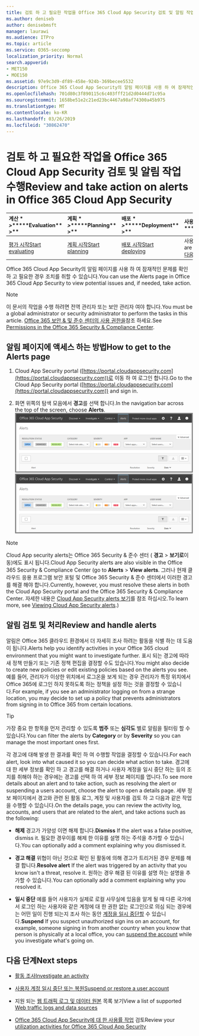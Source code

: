 ```yaml
---
title: 검토 하 고 필요한 작업을 Office 365 Cloud App Security 검토 및 알림 작업 수행
ms.author: deniseb
author: denisebmsft
manager: laurawi
ms.audience: ITPro
ms.topic: article
ms.service: O365-seccomp
localization_priority: Normal
search.appverid:
- MET150
- MOE150
ms.assetid: 97e9c3d9-df89-458e-924b-369becee5532
description: Office 365 Cloud App Security의 알림 페이지를 사용 하 여 잠재적인 문제를 확인 하 고 조치를 취할 수 있습니다. 알림을 해제 하거나 확인 하 고 필요한 경우 사용자 계정을 일시 중단할 수 있습니다.
ms.openlocfilehash: 701d80c3f890115c6c403fff21d2d0444d71c95a
ms.sourcegitcommit: 1658be51e2c21ed23bc4467a98af74300a45b975
ms.translationtype: MT
ms.contentlocale: ko-KR
ms.lasthandoff: 03/26/2019
ms.locfileid: "30862470"
---
```

# <a name="review-and-take-action-on-alerts-in-office-365-cloud-app-security"></a><span data-ttu-id="8380c-104">검토 하 고 필요한 작업을 Office 365 Cloud App Security 검토 및 알림 작업 수행</span><span class="sxs-lookup"><span data-stu-id="8380c-104">Review and take action on alerts in Office 365 Cloud App Security</span></span>
  
|<span data-ttu-id="8380c-105">계산 \* *\>*\*</span><span class="sxs-lookup"><span data-stu-id="8380c-105">\*\*\*\*Evaluation\*\* \>\*\*</span></span>|<span data-ttu-id="8380c-106">계획 \* *\>*\*</span><span class="sxs-lookup"><span data-stu-id="8380c-106">\*\*\*\*Planning\*\* \>\*\*</span></span>|<span data-ttu-id="8380c-107">배포 \* *\>*\*</span><span class="sxs-lookup"><span data-stu-id="8380c-107">\*\*\*\*Deployment\*\* \>\*\*</span></span>|<span data-ttu-id="8380c-108">사용률 \* \* \* \*</span><span class="sxs-lookup"><span data-stu-id="8380c-108">\*\*\*\*Utilization\*\*\*\*</span></span>|
|:-----|:-----|:-----|:-----|
|[<span data-ttu-id="8380c-109">평가 시작</span><span class="sxs-lookup"><span data-stu-id="8380c-109">Start evaluating</span></span>](office-365-cas-overview.md) <br/> |[<span data-ttu-id="8380c-110">계획 시작</span><span class="sxs-lookup"><span data-stu-id="8380c-110">Start planning</span></span>](get-ready-for-office-365-cas.md) <br/> |[<span data-ttu-id="8380c-111">배포 시작</span><span class="sxs-lookup"><span data-stu-id="8380c-111">Start deploying</span></span>](turn-on-office-365-cas.md) <br/> |<span data-ttu-id="8380c-112">사용자가 여기 있어!</span><span class="sxs-lookup"><span data-stu-id="8380c-112">You are here!</span></span>  <br/> [<span data-ttu-id="8380c-113">다음 단계</span><span class="sxs-lookup"><span data-stu-id="8380c-113">Next steps</span></span>](#next-steps) <br/> |
   
<span data-ttu-id="8380c-114">Office 365 Cloud App Security의 알림 페이지를 사용 하 여 잠재적인 문제를 확인 하 고 필요한 경우 조치를 취할 수 있습니다.</span><span class="sxs-lookup"><span data-stu-id="8380c-114">You can use the Alerts page in Office 365 Cloud App Security to view potential issues and, if needed, take action.</span></span>
  
> [!NOTE]
> <span data-ttu-id="8380c-115">이 문서의 작업을 수행 하려면 전역 관리자 또는 보안 관리자 여야 합니다.</span><span class="sxs-lookup"><span data-stu-id="8380c-115">You must be a global administrator or security administrator to perform the tasks in this article.</span></span> <span data-ttu-id="8380c-116">[Office 365 보안 &amp; 및 준수 센터의 사용 권한을](permissions-in-the-security-and-compliance-center.md)참조 하세요.</span><span class="sxs-lookup"><span data-stu-id="8380c-116">See [Permissions in the Office 365 Security &amp; Compliance Center](permissions-in-the-security-and-compliance-center.md).</span></span> 
  
## <a name="how-to-get-to-the-alerts-page"></a><span data-ttu-id="8380c-117">알림 페이지에 액세스 하는 방법</span><span class="sxs-lookup"><span data-stu-id="8380c-117">How to get to the Alerts page</span></span>

1. <span data-ttu-id="8380c-118">Cloud App Security portal ([https://portal.cloudappsecurity.com](https://portal.cloudappsecurity.com))로 이동 하 여 로그인 합니다.</span><span class="sxs-lookup"><span data-stu-id="8380c-118">Go to the Cloud App Security portal ([https://portal.cloudappsecurity.com](https://portal.cloudappsecurity.com)) and sign in.</span></span>
  
2. <span data-ttu-id="8380c-119">화면 위쪽의 탐색 모음에서 **경고**를 선택 합니다.</span><span class="sxs-lookup"><span data-stu-id="8380c-119">In the navigation bar across the top of the screen, choose **Alerts**.</span></span><br/><span data-ttu-id="8380c-120">![알림 페이지에서 트리거된 알림과 수행한 모든 작업을 확인할 수 있습니다.](media/3b53d4c9-4b13-435d-8547-8c0f9ae6b914.png)</span><span class="sxs-lookup"><span data-stu-id="8380c-120">![On the Alerts page, you can see alerts that were triggered and any actions taken.](media/3b53d4c9-4b13-435d-8547-8c0f9ae6b914.png)</span></span>
 
> [!NOTE]
> <span data-ttu-id="8380c-121">Cloud App security alerts는 Office 365 Security & 준수 센터 ( **경고** > **보기로**이동)에도 표시 됩니다.</span><span class="sxs-lookup"><span data-stu-id="8380c-121">Cloud App Security alerts are also visible in the Office 365 Security & Compliance Center (go to **Alerts** > **View alerts**.</span></span> <span data-ttu-id="8380c-122">그러나 현재 클라우드 응용 프로그램 보안 포털 및 Office 365 Security & 준수 센터에서 이러한 경고를 해결 해야 합니다.</span><span class="sxs-lookup"><span data-stu-id="8380c-122">Currently, however, you must resolve these alerts in both the Cloud App Security portal and the Office 365 Security & Compliance Center.</span></span> <span data-ttu-id="8380c-123">자세한 내용은 [Cloud App Security alerts 보기](alert-policies.md#viewing-cloud-app-security-alerts)를 참조 하십시오.</span><span class="sxs-lookup"><span data-stu-id="8380c-123">To learn more, see [Viewing Cloud App Security alerts](alert-policies.md#viewing-cloud-app-security-alerts).)</span></span> 
 
## <a name="review-and-handle-alerts"></a><span data-ttu-id="8380c-124">알림 검토 및 처리</span><span class="sxs-lookup"><span data-stu-id="8380c-124">Review and handle alerts</span></span>

<span data-ttu-id="8380c-125">알림은 Office 365 클라우드 환경에서 더 자세히 조사 하려는 활동을 식별 하는 데 도움이 됩니다.</span><span class="sxs-lookup"><span data-stu-id="8380c-125">Alerts help you identify activities in your Office 365 cloud environment that you might want to investigate further.</span></span> <span data-ttu-id="8380c-126">표시 되는 경고에 따라 새 정책 만들기 또는 기존 정책 편집을 결정할 수도 있습니다.</span><span class="sxs-lookup"><span data-stu-id="8380c-126">You might also decide to create new policies or edit existing policies based on the alerts you see.</span></span> <span data-ttu-id="8380c-127">예를 들어, 관리자가 이상한 위치에서 로그온을 보게 되는 경우 관리자가 특정 위치에서 Office 365에 로그인 하지 못하도록 하는 정책을 설정 하는 것을 결정할 수 있습니다.</span><span class="sxs-lookup"><span data-stu-id="8380c-127">For example, if you see an administrator logging on from a strange location, you may decide to set up a policy that prevents administrators from signing in to Office 365 from certain locations.</span></span>
  
> [!TIP]
> <span data-ttu-id="8380c-128">가장 중요 한 항목을 먼저 관리할 수 있도록 **범주** 또는 **심각도** 별로 알림을 필터링 할 수 있습니다.</span><span class="sxs-lookup"><span data-stu-id="8380c-128">You can filter the alerts by **Category** or by **Severity** so you can manage the most important ones first.</span></span> 
  
<span data-ttu-id="8380c-129">각 경고에 대해 발생 한 결과를 확인 하 여 수행할 작업을 결정할 수 있습니다.</span><span class="sxs-lookup"><span data-stu-id="8380c-129">For each alert, look into what caused it so you can decide what action to take.</span></span> <span data-ttu-id="8380c-130">경고에 대 한 세부 정보를 확인 하 고 경고를 해결 하거나 사용자 계정을 일시 중단 하는 등의 조치를 취해야 하는 경우에는 경고를 선택 하 여 세부 정보 페이지를 엽니다.</span><span class="sxs-lookup"><span data-stu-id="8380c-130">To see more details about an alert and to take action, such as resolving the alert or suspending a users account, choose the alert to open a details page.</span></span> <span data-ttu-id="8380c-131">세부 정보 페이지에서 경고와 관련 된 활동 로그, 계정 및 사용자를 검토 하 고 다음과 같은 작업을 수행할 수 있습니다.</span><span class="sxs-lookup"><span data-stu-id="8380c-131">On the details page, you can review the activity log, accounts, and users that are related to the alert, and take actions such as the following:</span></span>
  
- <span data-ttu-id="8380c-132">**해제** 경고가 가양성 이면 해제 합니다.</span><span class="sxs-lookup"><span data-stu-id="8380c-132">**Dismiss** If the alert was a false positive, dismiss it.</span></span> <span data-ttu-id="8380c-133">필요한 경우이를 해제 한 이유를 설명 하는 주석을 추가할 수 있습니다.</span><span class="sxs-lookup"><span data-stu-id="8380c-133">You can optionally add a comment explaining why you dismissed it.</span></span> 
    
- <span data-ttu-id="8380c-134">**경고 해결** 위협이 아닌 것으로 확인 된 활동에 의해 경고가 트리거된 경우 문제를 해결 합니다.</span><span class="sxs-lookup"><span data-stu-id="8380c-134">**Resolve alert** If the alert was triggered by an activity that you know isn't a threat, resolve it.</span></span> <span data-ttu-id="8380c-135">원하는 경우 해결 된 이유를 설명 하는 설명을 추가할 수 있습니다.</span><span class="sxs-lookup"><span data-stu-id="8380c-135">You can optionally add a comment explaining why you resolved it.</span></span> 
    
- <span data-ttu-id="8380c-136">**일시 중단** 예를 들어 사용자가 실제로 로컬 사무실에 있음을 알게 될 때 다른 국가에서 로그인 하는 사용자와 같은 계정에 대 한 권한 없는 로그인으로 의심 되는 경우에는 어떤 일이 진행 되는지 조사 하는 동안 [계정을 일시 중단할](suspend-or-restore-an-account-in-ocas.md) 수 있습니다.</span><span class="sxs-lookup"><span data-stu-id="8380c-136">**Suspend** If you suspect unauthorized sign ins on an account, for example, someone signing in from another country when you know that person is physically at a local office, you can [suspend the account](suspend-or-restore-an-account-in-ocas.md) while you investigate what's going on.</span></span> 
    
## <a name="next-steps"></a><span data-ttu-id="8380c-137">다음 단계</span><span class="sxs-lookup"><span data-stu-id="8380c-137">Next steps</span></span>

- [<span data-ttu-id="8380c-138">활동 조사</span><span class="sxs-lookup"><span data-stu-id="8380c-138">Investigate an activity</span></span>](investigate-an-activity-in-office-365-cas.md)
    
- [<span data-ttu-id="8380c-139">사용자 계정 일시 중단 또는 복원</span><span class="sxs-lookup"><span data-stu-id="8380c-139">Suspend or restore a user account</span></span>](suspend-or-restore-an-account-in-ocas.md)
    
- <span data-ttu-id="8380c-140">지원 되는 [웹 트래픽 로그 및 데이터 원본](web-traffic-logs-and-data-sources-for-ocas.md) 목록 보기</span><span class="sxs-lookup"><span data-stu-id="8380c-140">View a list of supported [Web traffic logs and data sources](web-traffic-logs-and-data-sources-for-ocas.md)</span></span>
    
- <span data-ttu-id="8380c-141">[Office 365 Cloud App Security에 대 한 사용률 작업](utilization-activities-for-ocas.md) 검토</span><span class="sxs-lookup"><span data-stu-id="8380c-141">Review your [utilization activities for Office 365 Cloud App Security](utilization-activities-for-ocas.md)</span></span>
    

